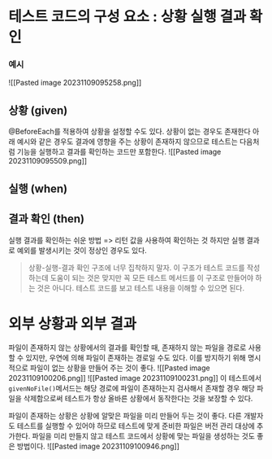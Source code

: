 # 테스트 코드의 구성 요소 : 상황 실행 결과 확인
### 예시
![[Pasted image 20231109095258.png]]
## 상황 (given)
@BeforeEach를 적용하여 상황을 설정할 수도 있다.
상황이 없는 경우도 존재한다
아래 예시와 같은 경우도 결과에 영향을 주는 상황이 존재하지 않으므로 테스트는 다음처럼 기능을 실행하고 결과를 확인하는 코드만 포함한다.
![[Pasted image 20231109095509.png]]
## 실행 (when)

## 결과 확인 (then)
실행 결과를 확인하는 쉬운 방법 => 리턴 값을 사용하여 확인하는 것
하지만 실행 결과로 예외를 발생시키는 것이 정상인 경우도 있다.

> 상황-실행-결과 확인 구조에 너무 집착하지 말자. 이 구조가 테스트 코드를 작성하는데 도움이 되는 것은 맞지만 꼭 모든 테스트 메서드를 이 구조로 만들어야 하는 것은 아니다. 테스트 코드를 보고 테스트 내용을 이해할 수 있으면 된다.

# 외부 상황과 외부 결과
파일이 존재하지 않는 상황에서의 결과를 확인할 때, 존재하지 않는 파일을 경로로 사용할 수 있지만, 우연에 의해 파일이 존재하는 경로일 수도 있다. 이를 방지하기 위해 명시적으로 파일이 없는 상황을 만들어 주는 것이 좋다.
![[Pasted image 20231109100206.png]]
![[Pasted image 20231109100231.png]]
이 테스트에서 `givenNoFile()`메서드는 해당 경로에 파일이 존재하는지 검사해서 존재할 경우 해당 파일을 삭제함으로써 테스트가 항상 올바른 상황에서 동작한다는 것을 보장할 수 있다.

파일이 존재하는 상황은 상황에 알맞은 파일을 미리 만들어 두는 것이 좋다. 다른 개발자도 테스트를 실행할 수 있어야 하므로 테스트에 맞게 준비한 파일은 버전 관리 대상에 추가한다.
파일을 미리 만들지 않고 테스트 코드에서 상황에 맞는 파일을 생성하는 것도 좋은 방법이다.
![[Pasted image 20231109100946.png]]